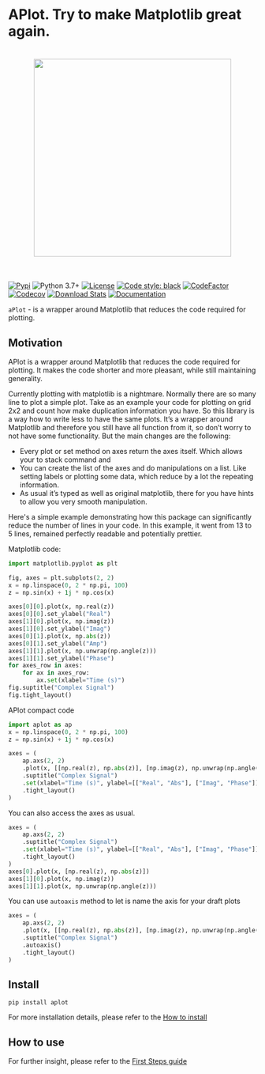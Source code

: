 # APlot. Try to make Matplotlib great again.

<h1 align="center">
<img src="docs/images/aplot-logo.png" width="400">
</h1><br>

[![Pypi](https://img.shields.io/pypi/v/aplot.svg)](https://pypi.org/project/aplot/)
![Python 3.7+](https://img.shields.io/badge/python-3.7%2B-blue)
[![License](https://img.shields.io/badge/license-LGPL-green)](./LICENSE)
[![Code style: black](https://img.shields.io/badge/code%20style-black-000000.svg)](https://github.com/psf/black)
[![CodeFactor](https://www.codefactor.io/repository/github/kyrylo-gr/aplot/badge/main)](https://www.codefactor.io/repository/github/kyrylo-gr/aplot/overview/main)
[![Codecov](https://codecov.io/gh/kyrylo-gr/aplot/graph/badge.svg?token=5U0FU9XNID)](https://codecov.io/gh/kyrylo-gr/aplot)
[![Download Stats](https://img.shields.io/pypi/dm/aplot)](https://pypistats.org/packages/aplot)
[![Documentation](https://img.shields.io/badge/docs-blue)](https://kyrylo-gr.github.io/aplot/)

`aPlot` - is a wrapper around Matplotlib that reduces the code required for plotting.

## Motivation

APlot is a wrapper around Matplotlib that reduces the code required for plotting. It makes the code shorter and more pleasant, while still maintaining generality.

Currently plotting with matplotlib is a nightmare. Normally there are so many line to plot a simple plot. Take as an example your code for plotting on grid 2x2 and count how make duplication information you have. So this library is a way how to write less to have the same plots. It’s a wrapper around Matplotlib and therefore you still have all function from it, so don’t worry to not have some functionality. But the main changes are the following:

- Every plot or set method on axes return the axes itself. Which allows your to stack command and
- You can create the list of the axes and do manipulations on a list. Like setting labels or plotting some data, which reduce by a lot the repeating information.
- As usual it’s typed as well as original matplotlib, there for you have hints to allow you very smooth manipulation.

Here's a simple example demonstrating how this package can significantly reduce the number of lines in your code. In this example, it went from 13 to 5 lines, remained perfectly readable and potentially prettier.

Matplotlib code:

```python
import matplotlib.pyplot as plt

fig, axes = plt.subplots(2, 2)
x = np.linspace(0, 2 * np.pi, 100)
z = np.sin(x) + 1j * np.cos(x)

axes[0][0].plot(x, np.real(z))
axes[0][0].set_ylabel("Real")
axes[1][0].plot(x, np.imag(z))
axes[1][0].set_ylabel("Imag")
axes[0][1].plot(x, np.abs(z))
axes[0][1].set_ylabel("Amp")
axes[1][1].plot(x, np.unwrap(np.angle(z)))
axes[1][1].set_ylabel("Phase")
for axes_row in axes:
    for ax in axes_row:
        ax.set(xlabel="Time (s)")
fig.suptitle("Complex Signal")
fig.tight_layout()
```

APlot compact code

```python
import aplot as ap
x = np.linspace(0, 2 * np.pi, 100)
z = np.sin(x) + 1j * np.cos(x)

axes = (
    ap.axs(2, 2)
    .plot(x, [[np.real(z), np.abs(z)], [np.imag(z), np.unwrap(np.angle(z))]])
    .suptitle("Complex Signal")
    .set(xlabel="Time (s)", ylabel=[["Real", "Abs"], ["Imag", "Phase"]])
    .tight_layout()
)
```

You can also access the axes as usual.

```python
axes = (
    ap.axs(2, 2)
    .suptitle("Complex Signal")
    .set(xlabel="Time (s)", ylabel=[["Real", "Abs"], ["Imag", "Phase"]])
    .tight_layout()
)
axes[0].plot(x, [np.real(z), np.abs(z)])
axes[1][0].plot(x, np.imag(z))
axes[1][1].plot(x, np.unwrap(np.angle(z)))
```

You can use `autoaxis` method to let is name the axis for your draft plots

```python
axes = (
    ap.axs(2, 2)
    .plot(x, [[np.real(z), np.abs(z)], [np.imag(z), np.unwrap(np.angle(z))]])
    .suptitle("Complex Signal")
    .autoaxis()
    .tight_layout()
)
```

## Install

`pip install aplot`

For more installation details, please refer to the [How to install](starting_guide/install.md)

## How to use

For further insight, please refer to the [First Steps guide](starting_guide/first_steps.md)
